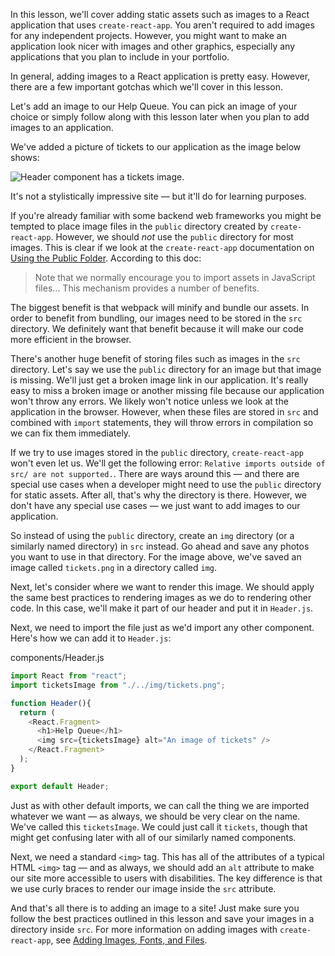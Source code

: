 In this lesson, we'll cover adding static assets such as images to a React application that uses `create-react-app`. You aren't required to add images for any independent projects. However, you might want to make an application look nicer with images and other graphics, especially any applications that you plan to include in your portfolio.

In general, adding images to a React application is pretty easy. However, there are a few important gotchas which we'll cover in this lesson.

Let's add an image to our Help Queue. You can pick an image of your choice or simply follow along with this lesson later when you plan to add images to an application.

We've added a picture of tickets to our application as the image below shows:

![Header component has a tickets image.](https://learnhowtoprogram.s3.us-west-2.amazonaws.com/React/Week-1-React-2019/tickets-image.png)

It's not a stylistically impressive site — but it'll do for learning purposes.

If you're already familiar with some backend web frameworks you might be tempted to place image files in the `public` directory created by `create-react-app`. However, we should _not_ use the `public` directory for most images. This is clear if we look at the `create-react-app` documentation on [Using the Public Folder](https://create-react-app.dev/docs/using-the-public-folder/). According to this doc:

> Note that we normally encourage you to import assets in JavaScript files... This mechanism provides a number of benefits.

The biggest benefit is that webpack will minify and bundle our assets. In order to benefit from bundling, our images need to be stored in the `src` directory. We definitely want that benefit because it will make our code more efficient in the browser.

There's another huge benefit of storing files such as images in the `src` directory. Let's say we use the `public` directory for an image but that image is missing. We'll just get a broken image link in our application. It's really easy to miss a broken image or another missing file because our application won't throw any errors. We likely won't notice unless we look at the application in the browser. However, when these files are stored in `src` and combined with `import` statements, they will throw errors in compilation so we can fix them immediately.

If we try to use images stored in the `public` directory, `create-react-app` won't even let us. We'll get the following error: `Relative imports outside of src/ are not supported.`. There are ways around this — and there are special use cases when a developer might need to use the `public` directory for static assets. After all, that's why the directory is there. However, we don't have any special use cases — we just want to add images to our application.

So instead of using the `public` directory, create an `img` directory (or a similarly named directory) in `src` instead. Go ahead and save any photos you want to use in that directory. For the image above, we've saved an image called `tickets.png` in a directory called `img`.

Next, let's consider where we want to render this image. We should apply the same best practices to rendering images as we do to rendering other code. In this case, we'll make it part of our header and put it in `Header.js`.

Next, we need to import the file just as we'd import any other component. Here's how we can add it to `Header.js`:

<div class="filename">components/Header.js</div>

```js
import React from "react";
import ticketsImage from "./../img/tickets.png";

function Header(){
  return (
    <React.Fragment>
      <h1>Help Queue</h1>
      <img src={ticketsImage} alt="An image of tickets" />
    </React.Fragment>
  );
}

export default Header;
```

Just as with other default imports, we can call the thing we are imported whatever we want — as always, we should be very clear on the name. We've called this `ticketsImage`. We could just call it `tickets`, though that might get confusing later with all of our similarly named components.

Next, we need a standard `<img>` tag. This has all of the attributes of a typical HTML `<img>` tag — and as always, we should add an `alt` attribute to make our site more accessible to users with disabilities. The key difference is that we use curly braces to render our image inside the `src` attribute.

And that's all there is to adding an image to a site! Just make sure you follow the best practices outlined in this lesson and save your images in a directory inside `src`. For more information on adding images with `create-react-app`, see [Adding Images, Fonts, and Files](https://create-react-app.dev/docs/adding-images-fonts-and-files/).
